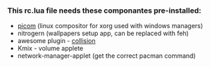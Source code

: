 ### This rc.lua file needs these componantes pre-installed:
- [picom](https://github.com/yshui/picom) (linux compositor for xorg used with windows managers)
- nitrogern (wallpapers setup app, can be replaced with feh)
- awesome plugin - [collision](https://github.com/Elv13/collision)
- Kmix - volume applete
- network-manager-applet (get the correct pacman command)
  
